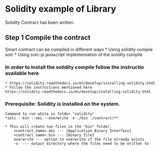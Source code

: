# Solidity example of Library
Solidity Contract has been written.

## Step 1 Compile the contract
Smart contract can be compiled in different ways
    * Using solidity compile solc
    * Using solc-js javascript implementation of the solidity compile

### In order to install the solidity compile follow the instructio available here
    * https://solidity.readthedocs.io/en/develop/installing-solidity.html
    * Follow the instructions mentioned here https://solidity.readthedocs.io/en/develop/installing-solidity.html

### Prerequisite: Solidity is installed on the system.
    Command to run while in folder "solidity"
    *solc --bin --abi --overwrite -o ./bin ./contract/**

    * This will create two files in the "bin" folder.
        <contract_name>.abi --- [Application Binary Interface]
        <contract_name>.bin --- [Binary file]
        overwrite --- option to overwrite if the file already exists
        -o  --- output directory where the files need to be written to
